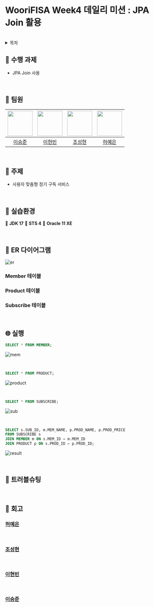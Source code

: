 # WooriFISA Week4 데일리 미션 : JPA Join 활용

<br/>

<details>
  <summary>목차</summary>  
  
  - [수행 과제](#notebook-수행-과제)
  - [팀원](#raising_hand-팀원)
  - [주제](#memo-주제)
  - [실습환경](rocket-#실습환경)
  - [ER 다이어그램](#floppy_disk-ER-다이어그램)
  - [실행](#globe_with_meridians-실행)
  - [트러블슈팅](#hammer-트러블슈팅)
  - [회고](#thought_balloon-회고)

</details>

## :notebook: 수행 과제
- JPA Join 사용

<br/>

## :raising_hand: 팀원
|<img src="https://github.com/leesj000603.png" width="80">|<img src="https://github.com/been980804.png" width="80">|<img src="https://github.com/cshharry.png" width="80">|<img src="https://github.com/yyyeun.png" width="80">|
|:---:|:---:|:---:|:---:|
|[이승준](https://github.com/leesj000603)|[이현빈](https://github.com/been980804)|[조성현](https://github.com/cshharry)|[허예은](https://github.com/yyyeun)|

<br/>

## :memo: 주제
- 사용자 맞춤형 정기 구독 서비스

<br/>

## :rocket: 실습환경
:green_heart: **JDK 17**
:bookmark: **STS 4** 
:book: **Oracle 11 XE**

<br/>

## :floppy_disk: ER 다이어그램
![er](https://github.com/user-attachments/assets/adedb1f6-cbcb-40ea-9e66-fb537fd3ef55)

### Member 테이블
### Product 테이블
### Subscribe 테이블

<br/>

## :globe_with_meridians: 실행
```sql
SELECT * FROM MEMBER;
```
![mem](https://github.com/user-attachments/assets/87aec6e7-8f0e-4d67-95e7-aca10278be4b)

<br/>

```sql
SELECT * FROM PRODUCT;
```
![product](https://github.com/user-attachments/assets/8908170f-3806-46c6-9288-daefd56a91bf)

<br/>

```sql
SELECT * FROM SUBSCRIBE;
```

![sub](https://github.com/user-attachments/assets/51f671f3-8013-4ef9-83cb-3c6a7503ed4d)

<br/>

```sql
SELECT s.SUB_ID, m.MEM_NAME, p.PROD_NAME, p.PROD_PRICE
FROM SUBSCRIBE s
JOIN MEMBER m ON s.MEM_ID = m.MEM_ID 
JOIN PRODUCT p ON s.PROD_ID = p.PROD_ID;
```
![result](https://github.com/user-attachments/assets/a950f4c7-74ff-4fea-8bfe-fc19a049144c)

<br/>

## :hammer: 트러블슈팅



<br/>

## :thought_balloon: 회고
### [허예은](https://github.com/yyyeun)
> 
<br/>

### [조성현](https://github.com/cshharry)
> 
<br/>

### [이현빈](https://github.com/been980804)
> 
<br/>

### [이승준](https://github.com/leesj000603)
> 
<br/>

